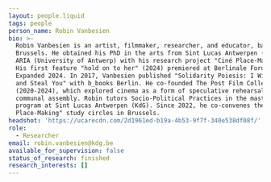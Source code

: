 ```yaml
---
layout: people.liquid
tags: people
person_name: Robin Vanbesien
bio: >-
  Robin Vanbesien is an artist, filmmaker, researcher, and educator, based in
  Brussels. He obtained his PhD in the arts from Sint Lucas Antwerpen (KdG) /
  ARIA (University of Antwerp) with his research project "Ciné Place-Making."
  His first feature "hold on to her" (2024) premiered at Berlinale Forum
  Expanded 2024. In 2017, Vanbesien published "Solidarity Poiesis: I Will Come
  and Steal You" with b_books Berlin. He co-founded The Post Film Collective
  (2020-2024), which explored cinema as a form of speculative rehearsal and
  communal assembly. Robin tutors Socio-Political Practices in the master's
  program at Sint Lucas Antwerpen (KdG). Since 2022, he co-convenes the "Ciné
  Place-Making" study circles in Brussels.
headshot: 'https://ucarecdn.com/2d1961ed-b19a-4b53-9f7f-340e538df08f/'
role:
  - Researcher
email: robin.vanbesien@kdg.be
available_for_supervision: false
status_of_research: finished
research_interests: []
---
```


